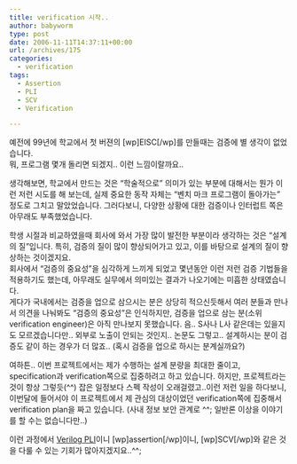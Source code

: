 ```yaml
---
title: verification 시작..
author: babyworm
type: post
date: 2006-11-11T14:37:11+00:00
url: /archives/175
categories:
  - verification
tags:
  - Assertion
  - PLI
  - SCV
  - Verification

---
```

예전에 99년에 학교에서 첫 버젼의 [wp]EISC[/wp]를 만들때는 검증에 별 생각이 없었습니다.  
뭐, 프로그램 몇개 돌리면 되겠지.. 이런 느낌이랄까요..

  


생각해보면, 학교에서 만드는 것은 &#8220;학술적으로&#8221; 의미가 있는 부분에 대해서는 뭔가 이런 저런 시도를 해 보는데, 실제 중요한 동작 자체는 &#8220;벤치 마크 프로그램이 돌아가는&#8221; 정도로 그치고 말았었습니다. 그러다보니, 다양한 상황에 대한 검증이나 인터럽트 쪽은 아무래도 부족했었습니다.

학생 시절과 비교하였을때 회사에 와서 가장 많이 발전한 부분이라 생각하는 것은 &#8220;설계의 질&#8221;입니다. 특히, 검증의 질이 많이 향상되어가고 있고, 이를 바탕으로 설계의 질이 향상하는 것이겠지요.  
회사에서 &#8220;검증의 중요성&#8221;을 심각하게 느끼게 되었고 몇년동안 이런 저런 검증 기법들을 적용하기도 했는데, 아무래도 실무에서 의미있는 결과가 나오기에는 미흡한 상태였습니다.  
게다가 국내에서는 검증을 업으로 삼으시는 분은 상당히 적으신듯해서 여러 분들과 만나서 의견을 나눠봐도 &#8220;검증의 중요성&#8221;은 인식하지만, 검증을 업으로 삼는 분(소위 verification engineer)은 아직 만나보지 못했습니다. 음.. S사나 L사 같은데는 있을지도 모르겠습니다만.. 외부로 노출이 안되는 것인지.. 논문도 그렇고.. 설계하시는 분이 검증도 같이 하는 경우가 더 많죠.. (혹시 검증을 업으로 하시는 분계실까요?)

여하튼.. 이번 프로젝트에서는 제가 수행하는 설계 분량을 최대한 줄이고, specification과 verification쪽으로 집중하려고 하고 있습니다. 하지만, 프로젝트라는 것이 항상 그렇듯(^^) 잡은 일정보다 스펙 작성이 오래걸렸고..이런 저런 일을 하다보니, 이번달에 들어서야 이 프로젝트에서 제 관심의 대상이었던 verification쪽에 집중해서 verification plan을 짜고 있습니다. (사내 정보 보안 관계로 ^^; 일반론 이상을 이야기를 할 수는 없습니다만..)

이런 과정에서 [Verilog PLI][1]이니 [wp]assertion[/wp]이니, [wp]SCV[/wp]와 같은 것을 다룰 수 있는 기회가 많아지겠지요..^^;

 [1]: http://en.wikipedia.org/wiki/Verilog#Program_Language_Interface_.28PLI.29